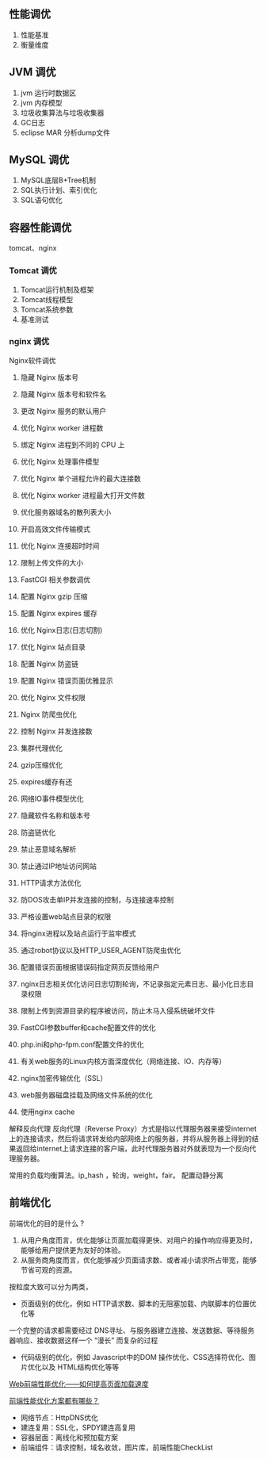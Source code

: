 
## 性能调优
1.	性能基准
2.	衡量维度

## JVM 调优
1.	jvm 运行时数据区
2.	jvm 内存模型
3.	垃圾收集算法与垃圾收集器
4.	GC日志
5.	eclipse MAR 分析dump文件

## MySQL 调优
1.	MySQL底层B+Tree机制
2.	SQL执行计划、索引优化
3.	SQL语句优化

## 容器性能调优
tomcat、nginx

### Tomcat 调优
1.	Tomcat运行机制及框架
2.	Tomcat线程模型
3.	Tomcat系统参数
4.	基准测试

### nginx 调优
Nginx软件调优
1. 隐藏 Nginx 版本号
2. 隐藏 Nginx 版本号和软件名
3. 更改 Nginx 服务的默认用户
4. 优化 Nginx worker 进程数
5. 绑定 Nginx 进程到不同的 CPU 上
6. 优化 Nginx 处理事件模型
7. 优化 Nginx 单个进程允许的最大连接数
8. 优化 Nginx worker 进程最大打开文件数
9. 优化服务器域名的散列表大小
10. 开启高效文件传输模式
11. 优化 Nginx 连接超时时间
12. 限制上传文件的大小
13. FastCGI 相关参数调优
14. 配置 Nginx gzip 压缩
15. 配置 Nginx expires 缓存
16. 优化 Nginx日志(日志切割)
17. 优化 Nginx 站点目录
18. 配置 Nginx 防盗链
19. 配置 Nginx 错误页面优雅显示
20. 优化 Nginx 文件权限
21. Nginx 防爬虫优化
22. 控制 Nginx 并发连接数
23. 集群代理优化

1. gzip压缩优化
2. expires缓存有还
3. 网络IO事件模型优化
4. 隐藏软件名称和版本号
5. 防盗链优化
6. 禁止恶意域名解析
7. 禁止通过IP地址访问网站
8. HTTP请求方法优化
9. 防DOS攻击单IP并发连接的控制，与连接速率控制
10. 严格设置web站点目录的权限
11. 将nginx进程以及站点运行于监牢模式
12. 通过robot协议以及HTTP_USER_AGENT防爬虫优化
13. 配置错误页面根据错误码指定网页反馈给用户
14. nginx日志相关优化访问日志切割轮询，不记录指定元素日志、最小化日志目录权限
15. 限制上传到资源目录的程序被访问，防止木马入侵系统破坏文件
16. FastCGI参数buffer和cache配置文件的优化
17. php.ini和php-fpm.conf配置文件的优化
18. 有关web服务的Linux内核方面深度优化（网络连接、IO、内存等）
19. nginx加密传输优化（SSL）
20. web服务器磁盘挂载及网络文件系统的优化
21. 使用nginx cache

解释反向代理
反向代理（Reverse Proxy）方式是指以代理服务器来接受internet上的连接请求，然后将请求转发给内部网络上的服务器，并将从服务器上得到的结果返回给internet上请求连接的客户端，此时代理服务器对外就表现为一个反向代理服务器。

常用的负载均衡算法。ip_hash ，轮询，weight，fair。
配置动静分离

## 前端优化
前端优化的目的是什么 ?
1. 从用户角度而言，优化能够让页面加载得更快、对用户的操作响应得更及时，能够给用户提供更为友好的体验。
2. 从服务商角度而言，优化能够减少页面请求数、或者减小请求所占带宽，能够节省可观的资源。

按粒度大致可以分为两类，
* 页面级别的优化，例如 HTTP请求数、脚本的无阻塞加载、内联脚本的位置优化等

一个完整的请求都需要经过 DNS寻址、与服务器建立连接、发送数据、等待服务器响应、接收数据这样一个 “漫长” 而复杂的过程

* 代码级别的优化，例如 Javascript中的DOM 操作优化、CSS选择符优化、图片优化以及 HTML结构优化等等

[Web前端性能优化——如何提高页面加载速度](https://www.cnblogs.com/MarcoHan/p/5295398.html)

[前端性能优化方案都有哪些？](https://www.cnblogs.com/coober/p/8078847.html)

* 网络节点：HttpDNS优化
* 建连复用：SSL化，SPDY建连高复用
* 容器层面：离线化和预加载方案
* 前端组件：请求控制，域名收敛，图片库，前端性能CheckList